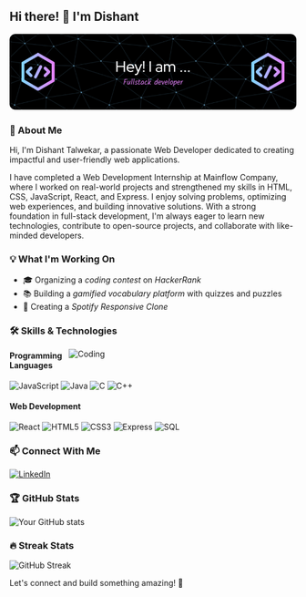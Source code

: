 
## Hi there! 👋 I'm Dishant

![Header](https://github.com/dishanttalwekar97/dishanttalwekar97/blob/main/github-header-image%20(1).png)

### 🚀 About Me
Hi, I'm Dishant Talwekar, a passionate Web Developer dedicated to creating impactful and user-friendly web applications.

I have completed a Web Development Internship at Mainflow Company, where I worked on real-world projects and strengthened my skills in HTML, CSS, JavaScript, React, and Express. I enjoy solving problems, optimizing web experiences, and building innovative solutions.
With a strong foundation in full-stack development, I'm always eager to learn new technologies, contribute to open-source projects, and collaborate with like-minded developers.


### 💡 What I'm Working On
- 🎓 Organizing a *coding contest* on *HackerRank*
- 📚 Building a *gamified vocabulary platform* with quizzes and puzzles
- 🎵 Creating a *Spotify Responsive Clone*

### 🛠 Skills & Technologies
<img align="right" alt="Coding" width="400" src="https://cdn.dribbble.com/users/1162077/screenshots/3848914/programmer.gif">

#### Programming Languages
<p align="left">
  <img src="https://cdn.jsdelivr.net/gh/devicons/devicon/icons/javascript/javascript-original.svg" alt="JavaScript" width="50" height="50"/>
  <img src="https://cdn.jsdelivr.net/gh/devicons/devicon/icons/java/java-original.svg" alt="Java" width="50" height="50"/>
  <img src="https://cdn.jsdelivr.net/gh/devicons/devicon/icons/c/c-original.svg" alt="C" width="50" height="50"/>
  <img src="https://cdn.jsdelivr.net/gh/devicons/devicon/icons/cplusplus/cplusplus-original.svg" alt="C++" width="50" height="50"/>
</p>

#### Web Development
<p align="left">
  <img src="https://cdn.jsdelivr.net/gh/devicons/devicon/icons/react/react-original.svg" alt="React" width="50" height="50" />
  <img src="https://cdn.jsdelivr.net/gh/devicons/devicon/icons/html5/html5-original.svg" alt="HTML5" width="50" height="50"/>
  <img src="https://cdn.jsdelivr.net/gh/devicons/devicon/icons/css3/css3-original.svg" alt="CSS3" width="50" height="50"/>
  <img src="https://cdn.jsdelivr.net/gh/devicons/devicon/icons/express/express-original.svg" alt="Express" width="50" height="50" color="white"/>
  <img src="https://cdn.jsdelivr.net/gh/devicons/devicon/icons/sqlite/sqlite-original.svg" alt="SQL" width="50" height="50"/>
</p>

### 📫 Connect With Me
<p align="left">
  <a href="www.linkedin.com/in/dishant-talwekar-78722a291" target="_blank">
    <img src="https://cdn.jsdelivr.net/gh/devicons/devicon/icons/linkedin/linkedin-original.svg" alt="LinkedIn" width="50" height="50"/>
  </a>
</p>


### 🏆 GitHub Stats
![Your GitHub stats](https://github-readme-stats.vercel.app/api?username=your-github-username&show_icons=true&theme=radical)

### 🔥 Streak Stats
![GitHub Streak](https://github-readme-streak-stats.herokuapp.com/?user=your-github-username&theme=radical)

Let's connect and build something amazing! 🚀
